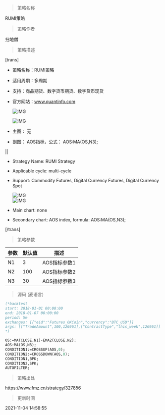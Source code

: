 
> 策略名称

RUMI策略

> 策略作者

扫地僧

> 策略描述

[trans]
- 策略名称：RUMI策略
- 适用周期：多周期
- 支持：商品期货、数字货币期货、数字货币现货
- 官方网站：www.quantinfo.com


  ![IMG](https://www.fmz.cn/upload/asset/df2427683a93f2c896c853c89e3ae494.png)  
  
  ![IMG](https://www.fmz.cn/upload/asset/67f75ccbe20acf6cbaa62a1d580daeda.png) 


- 主图：
  无

- 副图：
  AOS指标，公式： AOS:MA(OS,N3);

||

- Strategy Name: RUMI Strategy
- Applicable cycle: multi-cycle
- Support: Commodity Futures, Digital Currency Futures, Digital Currency Spot

  ![IMG](https://www.fmz.cn/upload/asset/d0d4ae5dd9629a8e2b52c821c63f8873.png)  
  ![IMG](https://www.fmz.cn/upload/asset/2cd3d79c46dec610c116645b9a43ae80.png) 

- Main chart:
  none
- Secondary chart:
  AOS index, formula: AOS:MA(OS,N3);

[/trans]

> 策略参数



|参数|默认值|描述|
|----|----|----|
|N1|3|AOS指标参数1|AOS index parameter1|
|N2|100|AOS指标参数2|AOS index parameter2|
|N3|30|AOS指标参数3|AOS index parameter3|


> 源码 (麦语言)

``` pascal
(*backtest
start: 2018-01-01 00:00:00
end: 2018-01-07 00:00:00
period: 5m
exchanges: [{"eid":"Futures_OKCoin","currency":"BTC_USD"}]
args: [["TradeAmount",100,126961],["ContractType","this_week",126961]]
*)

OS:=MA(CLOSE,N1)-EMA2(CLOSE,N2);
AOS:MA(OS,N3);
CONDITION1:=CROSSUP(AOS,0);
CONDITION2:=CROSSDOWN(AOS,0);
CONDITION1,BPK;
CONDITION2,SPK;
AUTOFILTER;
```

> 策略出处

https://www.fmz.cn/strategy/327856

> 更新时间

2021-11-04 14:58:55
